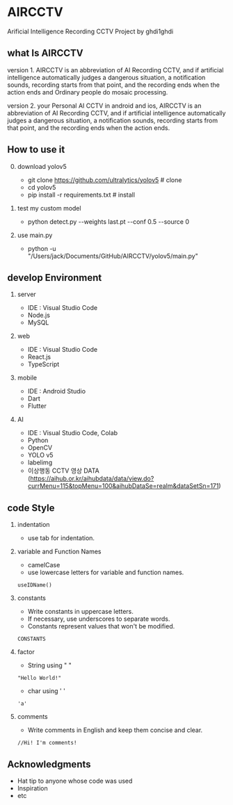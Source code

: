 # AIRCCTV

Arificial Intelligence Recording CCTV Project by ghdi1ghdi

## what Is AIRCCTV

version 1. AIRCCTV is an abbreviation of AI Recording CCTV, and if artificial intelligence automatically judges a dangerous situation, a notification sounds, recording starts from that point, and the recording ends when the action ends and Ordinary people do mosaic processing.

version 2. your Personal AI CCTV in android and ios, AIRCCTV is an abbreviation of AI Recording CCTV, and if artificial intelligence automatically judges a dangerous situation, a notification sounds, recording starts from that point, and the recording ends when the action ends.

## How to use it

0. download yolov5

   - git clone https://github.com/ultralytics/yolov5 # clone
   - cd yolov5
   - pip install -r requirements.txt # install

1. test my custom model

   - python detect.py --weights last.pt --conf 0.5 --source 0

2. use main.py

   - python -u "/Users/jack/Documents/GitHub/AIRCCTV/yolov5/main.py"

## develop Environment

1. server

   - IDE : Visual Studio Code
   - Node.js
   - MySQL

2. web

   - IDE : Visual Studio Code
   - React.js
   - TypeScript

3. mobile

   - IDE : Android Studio
   - Dart
   - Flutter

4. AI
   - IDE : Visual Studio Code, Colab
   - Python
   - OpenCV
   - YOLO v5
   - labelimg
   - 이상행동 CCTV 영상 DATA (https://aihub.or.kr/aihubdata/data/view.do?currMenu=115&topMenu=100&aihubDataSe=realm&dataSetSn=171)

## code Style

1. indentation

   - use tab for indentation.

2. variable and Function Names
   - camelCase
   - use lowercase letters for variable and function names.
   ```
   useIDName()
   ```
3. constants
   - Write constants in uppercase letters.
   - If necessary, use underscores to separate words.
   - Constants represent values that won't be modified.
   ```
   CONSTANTS
   ```
4. factor
   - String using " "
   ```
   "Hello World!"
   ```
   - char using ' '
   ```
   'a'
   ```
5. comments
   - Write comments in English and keep them concise and clear.
   ```
   //Hi! I'm comments!
   ```

## Acknowledgments

- Hat tip to anyone whose code was used
- Inspiration
- etc

